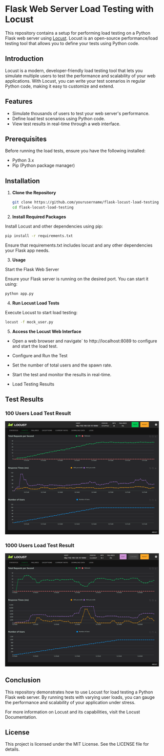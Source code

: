 # Flask Web Server Load Testing with Locust

This repository contains a setup for performing load testing on a Python Flask web server using [Locust](https://locust.io/). Locust is an open-source performance/load testing tool that allows you to define your tests using Python code.

## Introduction

Locust is a modern, developer-friendly load testing tool that lets you simulate multiple users to test the performance and scalability of your web applications. With Locust, you can write your test scenarios in regular Python code, making it easy to customize and extend.

## Features

- Simulate thousands of users to test your web server's performance.
- Define load test scenarios using Python code.
- View test results in real-time through a web interface.

## Prerequisites

Before running the load tests, ensure you have the following installed:

- Python 3.x
- Pip (Python package manager)

## Installation

1. **Clone the Repository**

   ```bash
   git clone https://github.com/yourusername/flask-locust-load-testing.git
   cd flask-locust-load-testing
   ```

2. **Install Required Packages**

Install Locust and other dependencies using pip:

```bash
pip install -r requirements.txt
```

Ensure that requirements.txt includes locust and any other dependencies your Flask app needs.

3. **Usage**

Start the Flask Web Server

Ensure your Flask server is running on the desired port. You can start it using:

```bash
python app.py
```

4. **Run Locust Load Tests**

Execute Locust to start load testing:

```bash
locust -f mock_user.py
```

5. **Access the Locust Web Interface**

- Open a web browser and navigate` to http://localhost:8089 to configure and start the load test.

- Configure and Run the Test

- Set the number of total users and the spawn rate.
- Start the test and monitor the results in real-time.
- Load Testing Results

## Test Results

### 100 Users Load Test Result

![100 Users Load Test Result](results/load_test_100_users.png)

### 1000 Users Load Test Result

![1000 Users Load Test Result](results/load_test_1000_users.png)

## Conclusion

This repository demonstrates how to use Locust for load testing a Python Flask web server. By running tests with varying user loads, you can gauge the performance and scalability of your application under stress.

For more information on Locust and its capabilities, visit the Locust Documentation.

## License
This project is licensed under the MIT License. See the LICENSE file for details.
